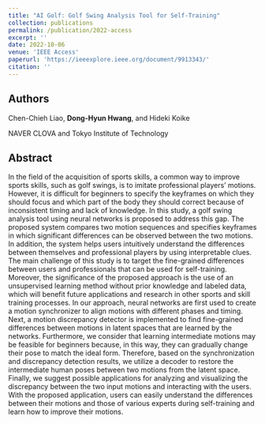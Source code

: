 ```yaml
---
title: "AI Golf: Golf Swing Analysis Tool for Self-Training"
collection: publications
permalink: /publication/2022-access
excerpt: ''
date: 2022-10-06
venue: 'IEEE Access'
paperurl: 'https://ieeexplore.ieee.org/document/9913343/'
citation: ''
---
```

## Authors
Chen-Chieh Liao, **Dong-Hyun Hwang**, and Hideki Koike

NAVER CLOVA and Tokyo Institute of Technology

## Abstract
In the field of the acquisition of sports skills, a common way to improve sports skills, such as
golf swings, is to imitate professional players’ motions. However, it is difficult for beginners to specify the keyframes on which they should focus and which part of the body they should correct because of inconsistent timing and lack of knowledge. In this study, a golf swing analysis tool using neural networks is proposed to address this gap. The proposed system compares two motion sequences and specifies keyframes in which significant differences can be observed between the two motions. In addition, the system helps users intuitively understand the differences between themselves and professional players by using
interpretable clues. The main challenge of this study is to target the fine-grained differences between users and professionals that can be used for self-training. Moreover, the significance of the proposed approach is the use of an unsupervised learning method without prior knowledge and labeled data, which will benefit future applications and research in other sports and skill training processes. In our approach, neural networks
are first used to create a motion synchronizer to align motions with different phases and timing. Next,
a motion discrepancy detector is implemented to find fine-grained differences between motions in latent
spaces that are learned by the networks. Furthermore, we consider that learning intermediate motions may be feasible for beginners because, in this way, they can gradually change their pose to match the ideal form.
Therefore, based on the synchronization and discrepancy detection results, we utilize a decoder to restore the intermediate human poses between two motions from the latent space. Finally, we suggest possible applications for analyzing and visualizing the discrepancy between the two input motions and interacting with the users. With the proposed application, users can easily understand the differences between their motions and those of various experts during self-training and learn how to improve their motions.